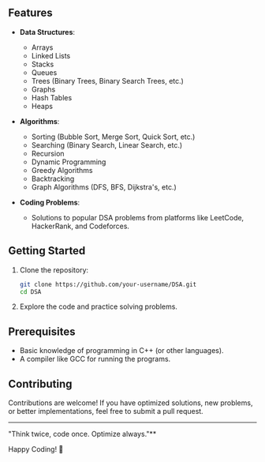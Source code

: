 ## Features
- **Data Structures**:
  - Arrays
  - Linked Lists
  - Stacks
  - Queues
  - Trees (Binary Trees, Binary Search Trees, etc.)
  - Graphs
  - Hash Tables
  - Heaps

- **Algorithms**:
  - Sorting (Bubble Sort, Merge Sort, Quick Sort, etc.)
  - Searching (Binary Search, Linear Search, etc.)
  - Recursion
  - Dynamic Programming
  - Greedy Algorithms
  - Backtracking
  - Graph Algorithms (DFS, BFS, Dijkstra's, etc.)

- **Coding Problems**:
  - Solutions to popular DSA problems from platforms like LeetCode, HackerRank, and Codeforces.

## Getting Started

1. Clone the repository:
   ```bash
   git clone https://github.com/your-username/DSA.git
   cd DSA
   ```

3. Explore the code and practice solving problems.

## Prerequisites

- Basic knowledge of programming in C++ (or other languages).
- A compiler like GCC for running the programs.

## Contributing

Contributions are welcome! If you have optimized solutions, new problems, or better implementations, feel free to submit a pull request.

---

"Think twice, code once. Optimize always."**

Happy Coding! 🚀
